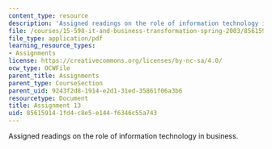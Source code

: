 ```yaml
---
content_type: resource
description: 'Assigned readings on the role of information technology in business. '
file: /courses/15-598-it-and-business-transformation-spring-2003/856159141fd4c8e5e144f6346c55a743_assignment12.pdf
file_type: application/pdf
learning_resource_types:
- Assignments
license: https://creativecommons.org/licenses/by-nc-sa/4.0/
ocw_type: OCWFile
parent_title: Assignments
parent_type: CourseSection
parent_uid: 9243f2d8-1914-e2d1-31ed-35861f06a3b6
resourcetype: Document
title: Assignment 13
uid: 85615914-1fd4-c8e5-e144-f6346c55a743
---
```

Assigned readings on the role of information technology in business. 
